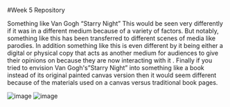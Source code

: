 #Week 5 Repository

Something like Van Gogh “Starry Night”
This would be seen very differently if it was in a different medium because of a variety of factors. But notably, something like this has been transferred to different scenes of media like parodies. 
In addition something like this is even different by it being either a digital or physical copy that acts as another medium for audiences to give their opinions on because they are now interacting with it . 
Finally if you tried to envision Van Gogh's”Starry Night” into something like a book instead of its original painted canvas version then it would seem different because of the materials used on a canvas versus traditional book pages. 

![image](https://github.com/DarionP77/IDEA-120-responses/assets/143098261/68bcec24-9d18-4f83-b0f1-667e87bbfd9f)
![image](https://github.com/DarionP77/IDEA-120-responses/assets/143098261/9b4a0500-a580-480b-8578-591cd123feeb)
